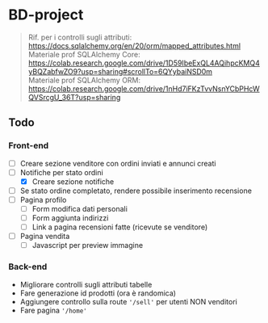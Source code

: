 # BD-project

> Rif. per i controlli sugli attributi: https://docs.sqlalchemy.org/en/20/orm/mapped_attributes.html \
> Materiale prof SQLAlchemy Core: https://colab.research.google.com/drive/1D59IbeExQL4AQihpcKMQ4yBQZabfwZO9?usp=sharing#scrollTo=6QYybaiNSD0m \
> Materiale prof SQLAlchemy ORM: https://colab.research.google.com/drive/1nHd7iFKzTvvNsnYCbPHcWQVSrcgU_36T?usp=sharing

## Todo

### Front-end
- [ ] Creare sezione venditore con ordini inviati e annunci creati
- [ ] Notifiche per stato ordini
    - [x] Creare sezione notifiche
- [ ] Se stato ordine completato, rendere possibile inserimento recensione
- [ ] Pagina profilo
    - [ ] Form modifica dati personali
    - [ ] Form aggiunta indirizzi
    - [ ] Link a pagina recensioni fatte (ricevute se venditore)
- [ ] Pagina vendita
    - [ ] Javascript per preview immagine

### Back-end
- Migliorare controlli sugli attributi tabelle
- Fare generazione id prodotti (ora è randomica)
- Aggiungere controllo sulla route `'/sell'` per utenti NON venditori
- Fare pagina `'/home'`
